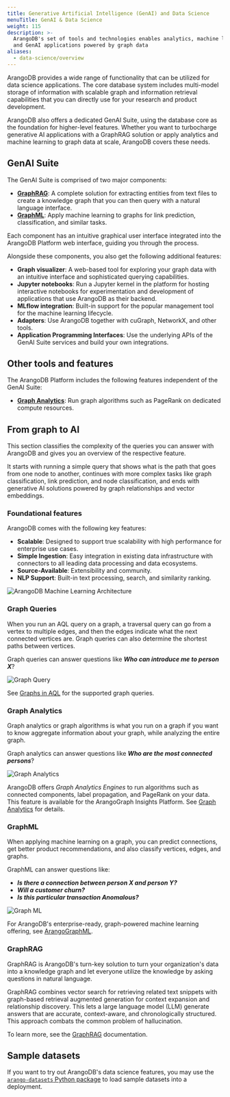 ```yaml
---
title: Generative Artificial Intelligence (GenAI) and Data Science
menuTitle: GenAI & Data Science
weight: 115
description: >-
  ArangoDB's set of tools and technologies enables analytics, machine learning,
  and GenAI applications powered by graph data
aliases:
  - data-science/overview
---
```

ArangoDB provides a wide range of functionality that can be utilized for
data science applications. The core database system includes multi-model storage
of information with scalable graph and information retrieval capabilities that
you can directly use for your research and product development.

ArangoDB also offers a dedicated GenAI Suite, using the database core
as the foundation for higher-level features. Whether you want to turbocharge
generative AI applications with a GraphRAG solution or apply analytics and
machine learning to graph data at scale, ArangoDB covers these needs.

<!--
ArangoDB's Graph Analytics and GraphML capabilities provide various solutions
in data science and data analytics. Multiple data science personas within the
engineering space can make use of ArangoDB's set of tools and technologies that
enable analytics and machine learning on graph data. 
-->

## GenAI Suite

The GenAI Suite is comprised of two major components:

- [**GraphRAG**](#graphrag): A complete solution for extracting entities
  from text files to create a knowledge graph that you can then query with a
  natural language interface.
- [**GraphML**](#graphml): Apply machine learning to graphs for link prediction,
  classification, and similar tasks.

Each component has an intuitive graphical user interface integrated into the
ArangoDB Platform web interface, guiding you through the process.
<!-- TODO: Not Graph Analytics? -->

Alongside these components, you also get the following additional features:

- **Graph visualizer**: A web-based tool for exploring your graph data with an
  intuitive interface and sophisticated querying capabilities.
- **Jupyter notebooks**: Run a Jupyter kernel in the platform for hosting
  interactive notebooks for experimentation and development of applications
  that use ArangoDB as their backend.
- **MLflow integration**: Built-in support for the popular management tool for
  the machine learning lifecycle.
- **Adapters**: Use ArangoDB together with cuGraph, NetworkX, and other tools. 
- **Application Programming Interfaces**: Use the underlying APIs of the
  GenAI Suite services and build your own integrations.

## Other tools and features

<!-- TODO: Should this and the above section somehow be combined? -->

The ArangoDB Platform includes the following features independent of the
GenAI Suite:

- [**Graph Analytics**](#graph-analytics): Run graph algorithms such as PageRank
  on dedicated compute resources.

## From graph to AI

This section classifies the complexity of the queries you can answer with
ArangoDB and gives you an overview of the respective feature.

It starts with running a simple query that shows what is the path that goes from
one node to another, continues with more complex tasks like graph classification,
link prediction, and node classification, and ends with generative AI solutions
powered by graph relationships and vector embeddings.

### Foundational features

ArangoDB comes with the following key features:

- **Scalable**: Designed to support true scalability with high performance for
  enterprise use cases.
- **Simple Ingestion**: Easy integration in existing data infrastructure with
  connectors to all leading data processing and data ecosystems.
- **Source-Available**: Extensibility and community.
- **NLP Support**: Built-in text processing, search, and similarity ranking.

<!-- TODO: This is actually GraphML specific... -->

![ArangoDB Machine Learning Architecture](../../images/machine-learning-architecture.png)

### Graph Queries

When you run an AQL query on a graph, a traversal query can go from a vertex to
multiple edges, and then the edges indicate what the next connected vertices are.
Graph queries can also determine the shortest paths between vertices.

Graph queries can answer questions like _**Who can introduce me to person X**_?

![Graph Query](../../images/graph-query.png)

See [Graphs in AQL](../aql/graphs/_index.md) for the supported graph queries.

### Graph Analytics

Graph analytics or graph algorithms is what you run on a graph if you want to 
know aggregate information about your graph, while analyzing the entire graph.

Graph analytics can answer questions like _**Who are the most connected persons**_?

![Graph Analytics](../../images/graph-analytics.png)

ArangoDB offers _Graph Analytics Engines_ to run algorithms such as
connected components, label propagation, and PageRank on your data. This feature
is available for the ArangoGraph Insights Platform. See
[Graph Analytics](graph-analytics.md) for details.

### GraphML

When applying machine learning on a graph, you can predict connections, get 
better product recommendations, and also classify vertices, edges, and graphs.

GraphML can answer questions like:
- _**Is there a connection between person X and person Y?**_
- _**Will a customer churn?**_ 
- _**Is this particular transaction Anomalous?**_

![Graph ML](../../images/graph-ml.png)

For ArangoDB's enterprise-ready, graph-powered machine learning offering,
see [ArangoGraphML](graphml/_index.md).

### GraphRAG

GraphRAG is ArangoDB's turn-key solution to turn your organization's data into
a knowledge graph and let everyone utilize the knowledge by asking questions in
natural language.

GraphRAG combines vector search for retrieving related text snippets
with graph-based retrieval augmented generation for context expansion
and relationship discovery. This lets a large language model (LLM) generate
answers that are accurate, context-aware, and chronologically structured.
This approach combats the common problem of hallucination.

To learn more, see the [GraphRAG](graphrag/_index.md) documentation.

## Sample datasets

If you want to try out ArangoDB's data science features, you may use the
[`arango-datasets` Python package](../components/tools/arango-datasets.md)
to load sample datasets into a deployment.

